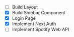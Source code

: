- [ ] Build Layout
- [x] Build Sidebar Component
- [x] Login Page
- [x] Implement Next Auth
- [ ] Implement Spotify Web API
